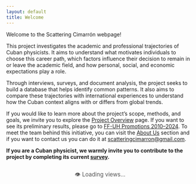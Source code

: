 ```yaml
---
layout: default
title: Welcome
---
```


Welcome to the Scattering Cimarrón webpage! 

This project investigates the academic and professional trajectories of Cuban physicists. It aims to understand what motivates individuals to choose this career path, which factors influence their decision to remain in or leave the academic field, and how personal, social, and economic expectations play a role. 

Through interviews, surveys, and document analysis, the project seeks to build a database that helps identify common patterns. It also aims to compare these trajectories with international experiences to understand how the Cuban context aligns with or differs from global trends. 

If you would like to learn more about the project’s scope, methods, and goals, we invite you to explore the <a href="{{ site.baseurl }}/Project/">Project Overview</a> page. If you want to see its preliminary results, please go to <a href="{{ site.baseurl }}/Promo_2010_2024/">FF-UH Promotions 2010–2024</a>. To meet the team behind this initiative, you can visit the <a href="{{ site.baseurl }}/Aboutus/">About Us</a> section and if you want to contact us you can do it at <a href="mailto:scatteringcimarron@gmail.com">scatteringcimarron@gmail.com</a>.

**If you are a Cuban physicist, we warmly invite you to contribute to the project by completing its current [survey](https://docs.google.com/forms/d/e/1FAIpQLSfGiiMZC318qADo4sACnMVblrxAcXENCLykBp2Od84bQNqNnA/viewform).**

<!-- ===== Page views counter (CountAPI with automatic fallback) ===== -->
<p id="page-views" style="text-align:center; margin-top:28px; font-size:0.95rem; color:#555;">
  👁️ Loading views...
</p>

<script>
  (async () => {
    const NS = 'scatteringcimarron';   // cambia si quieres separar entornos
    const KEY = 'welcome';              // único por página
    const ENDPOINT = 'https://api.countapi.xyz';
    const el = document.getElementById('page-views');

    try {
      // 1) Crear la clave si no existe (no rompe si ya existe)
      await fetch(`${ENDPOINT}/create?namespace=${encodeURIComponent(NS)}&key=${encodeURIComponent(KEY)}&value=0`, { mode: 'cors' }).catch(() => {});
      // 2) Incrementar contador y mostrar
      const res = await fetch(`${ENDPOINT}/hit/${encodeURIComponent(NS)}/${encodeURIComponent(KEY)}`, { mode: 'cors' });
      if (!res.ok) throw new Error('CountAPI not ok: ' + res.status);
      const data = await res.json();
      el.textContent = `👁️ ${data.value} views`;
    } catch (err) {
      // 3) Fallback: badge estático para que siempre se vea algo
      el.innerHTML = `
        <img src="https://visitorbadge.io/status?path=${encodeURIComponent(NS + '.' + KEY)}&label=Page%20views&style=flat&color=ff7a59"
             alt="Page views for Welcome page">
      `;
    }
  })();
</script>


